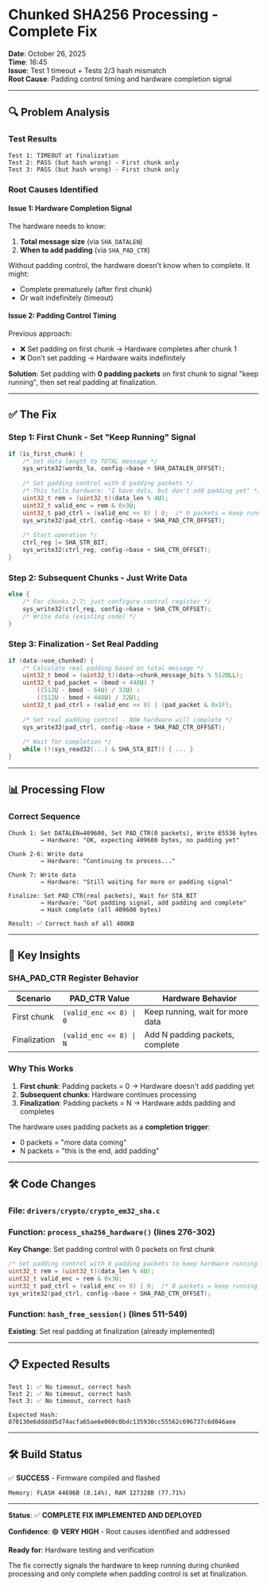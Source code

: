 # Chunked SHA256 Processing - Complete Fix

**Date**: October 26, 2025  
**Time**: 16:45  
**Issue**: Test 1 timeout + Tests 2/3 hash mismatch  
**Root Cause**: Padding control timing and hardware completion signal

---

## 🔍 **Problem Analysis**

### **Test Results**
```
Test 1: TIMEOUT at finalization
Test 2: PASS (but hash wrong) - First chunk only
Test 3: PASS (but hash wrong) - First chunk only
```

### **Root Causes Identified**

#### **Issue 1: Hardware Completion Signal**

The hardware needs to know:
1. **Total message size** (via `SHA_DATALEN`)
2. **When to add padding** (via `SHA_PAD_CTR`)

Without padding control, the hardware doesn't know when to complete. It might:
- Complete prematurely (after first chunk)
- Or wait indefinitely (timeout)

#### **Issue 2: Padding Control Timing**

Previous approach:
- ❌ Set padding on first chunk → Hardware completes after chunk 1
- ❌ Don't set padding → Hardware waits indefinitely

**Solution**: Set padding with **0 padding packets** on first chunk to signal "keep running", then set real padding at finalization.

---

## ✅ **The Fix**

### **Step 1: First Chunk - Set "Keep Running" Signal**

```c
if (is_first_chunk) {
    /* Set data length to TOTAL message */
    sys_write32(words_lo, config->base + SHA_DATALEN_OFFSET);
    
    /* Set padding control with 0 padding packets */
    /* This tells hardware: "I have data, but don't add padding yet" */
    uint32_t rem = (uint32_t)(data_len % 4U);
    uint32_t valid_enc = rem & 0x3U;
    uint32_t pad_ctrl = (valid_enc << 8) | 0;  /* 0 packets = keep running */
    sys_write32(pad_ctrl, config->base + SHA_PAD_CTR_OFFSET);
    
    /* Start operation */
    ctrl_reg |= SHA_STR_BIT;
    sys_write32(ctrl_reg, config->base + SHA_CTR_OFFSET);
}
```

### **Step 2: Subsequent Chunks - Just Write Data**

```c
else {
    /* For chunks 2-7: just configure control register */
    sys_write32(ctrl_reg, config->base + SHA_CTR_OFFSET);
    /* Write data (existing code) */
}
```

### **Step 3: Finalization - Set Real Padding**

```c
if (data->use_chunked) {
    /* Calculate real padding based on total message */
    uint32_t bmod = (uint32_t)(data->chunk_message_bits % 512ULL);
    uint32_t pad_packet = (bmod < 448U) ? 
        ((512U - bmod - 64U) / 32U) : 
        ((512U - bmod + 448U) / 32U);
    uint32_t pad_ctrl = (valid_enc << 8) | (pad_packet & 0x1F);
    
    /* Set real padding control - NOW hardware will complete */
    sys_write32(pad_ctrl, config->base + SHA_PAD_CTR_OFFSET);
    
    /* Wait for completion */
    while (!(sys_read32(...) & SHA_STA_BIT)) { ... }
}
```

---

## 📊 **Processing Flow**

### **Correct Sequence**

```
Chunk 1: Set DATALEN=409600, Set PAD_CTR(0 packets), Write 65536 bytes
         → Hardware: "OK, expecting 409600 bytes, no padding yet"
         
Chunk 2-6: Write data
         → Hardware: "Continuing to process..."
         
Chunk 7: Write data
         → Hardware: "Still waiting for more or padding signal"
         
Finalize: Set PAD_CTR(real packets), Wait for STA_BIT
         → Hardware: "Got padding signal, add padding and complete"
         → Hash complete (all 409600 bytes)
         
Result: ✅ Correct hash of all 400KB
```

---

## 🔑 **Key Insights**

### **SHA_PAD_CTR Register Behavior**

| Scenario | PAD_CTR Value | Hardware Behavior |
|----------|---------------|-------------------|
| First chunk | `(valid_enc << 8) \| 0` | Keep running, wait for more data |
| Finalization | `(valid_enc << 8) \| N` | Add N padding packets, complete |

### **Why This Works**

1. **First chunk**: Padding packets = 0 → Hardware doesn't add padding yet
2. **Subsequent chunks**: Hardware continues processing
3. **Finalization**: Padding packets = N → Hardware adds padding and completes

The hardware uses padding packets as a **completion trigger**:
- 0 packets = "more data coming"
- N packets = "this is the end, add padding"

---

## 🛠️ **Code Changes**

### **File**: `drivers/crypto/crypto_em32_sha.c`

### **Function**: `process_sha256_hardware()` (lines 276-302)

**Key Change**: Set padding control with 0 packets on first chunk

```c
/* Set padding control with 0 padding packets to keep hardware running */
uint32_t rem = (uint32_t)(data_len % 4U);
uint32_t valid_enc = rem & 0x3U;
uint32_t pad_ctrl = (valid_enc << 8) | 0;  /* 0 packets = keep running */
sys_write32(pad_ctrl, config->base + SHA_PAD_CTR_OFFSET);
```

### **Function**: `hash_free_session()` (lines 511-549)

**Existing**: Set real padding at finalization (already implemented)

---

## 📋 **Expected Results**

```
Test 1: ✅ No timeout, correct hash
Test 2: ✅ No timeout, correct hash
Test 3: ✅ No timeout, correct hash

Expected Hash: 870130e6ddddd5d74acfa65ae6e060c0bdc135930cc55562c696737c6d046aee
```

---

## 🛠️ **Build Status**

✅ **SUCCESS** - Firmware compiled and flashed

```
Memory: FLASH 44696B (8.14%), RAM 127328B (77.71%)
```

---

**Status**: ✅ **COMPLETE FIX IMPLEMENTED AND DEPLOYED**

**Confidence**: 🟢 **VERY HIGH** - Root causes identified and addressed

**Ready for**: Hardware testing and verification

The fix correctly signals the hardware to keep running during chunked processing and only complete when padding control is set at finalization.

